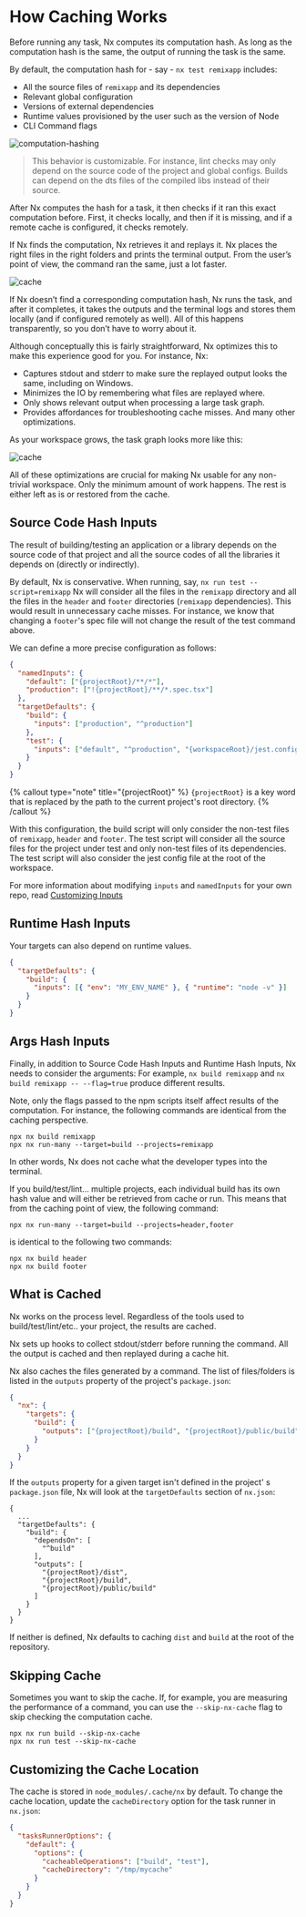 # How Caching Works

Before running any task, Nx computes its computation hash. As long as the computation hash is the same, the output of
running the task is the same.

By default, the computation hash for - say - `nx test remixapp` includes:

- All the source files of `remixapp` and its dependencies
- Relevant global configuration
- Versions of external dependencies
- Runtime values provisioned by the user such as the version of Node
- CLI Command flags

![computation-hashing](../images/caching/nx-hashing.png)

> This behavior is customizable. For instance, lint checks may only depend on the source code of the project and global
> configs. Builds can depend on the dts files of the compiled libs instead of their source.

After Nx computes the hash for a task, it then checks if it ran this exact computation before. First, it checks
locally, and then if it is missing, and if a remote cache is configured, it checks remotely.

If Nx finds the computation, Nx retrieves it and replays it. Nx places the right files in the right folders and
prints the terminal output. From the user’s point of view, the command ran the same, just a lot faster.

![cache](../images/caching/cache.svg)

If Nx doesn’t find a corresponding computation hash, Nx runs the task, and after it completes, it takes the
outputs and the terminal logs and stores them locally (and if configured remotely as well). All of this happens
transparently, so you don’t have to worry about it.

Although conceptually this is fairly straightforward, Nx optimizes this to make this experience good for you. For
instance, Nx:

- Captures stdout and stderr to make sure the replayed output looks the same, including on Windows.
- Minimizes the IO by remembering what files are replayed where.
- Only shows relevant output when processing a large task graph.
- Provides affordances for troubleshooting cache misses. And many other optimizations.

As your workspace grows, the task graph looks more like this:

![cache](../images/caching/task-graph-big.svg)

All of these optimizations are crucial for making Nx usable for any non-trivial workspace. Only the minimum amount of
work happens. The rest is either left as is or restored from the cache.

## Source Code Hash Inputs

The result of building/testing an application or a library depends on the source code of that project and all the source
codes of all the libraries it depends on (directly or indirectly).

By default, Nx is conservative. When running,
say, `nx run test --script=remixapp` Nx will consider all the files in the `remixapp` directory and all the files
in the `header` and `footer` directories (`remixapp` dependencies). This would result in unnecessary cache misses. For
instance, we know that changing a `footer`'s spec file will not change the result of the test command above.

We can define a more precise configuration as follows:

```json {% fileName="nx.json"%}
{
  "namedInputs": {
    "default": ["{projectRoot}/**/*"],
    "production": ["!{projectRoot}/**/*.spec.tsx"]
  },
  "targetDefaults": {
    "build": {
      "inputs": ["production", "^production"]
    },
    "test": {
      "inputs": ["default", "^production", "{workspaceRoot}/jest.config.ts"]
    }
  }
}
```

{% callout type="note" title="{projectRoot}" %}
`{projectRoot}` is a key word that is replaced by the path to the current project's root directory.
{% /callout %}

With this configuration, the build script will only consider the non-test files of `remixapp`, `header` and `footer`.
The test script will consider all the source files for the project under test and only non-test files of its
dependencies. The test script will also consider the jest config file at the root of the workspace.

For more information about modifying `inputs` and `namedInputs` for your own repo, read [Customizing Inputs](/more-concepts/customizing-inputs)

## Runtime Hash Inputs

Your targets can also depend on runtime values.

```json {% fileName="nx.json"%}
{
  "targetDefaults": {
    "build": {
      "inputs": [{ "env": "MY_ENV_NAME" }, { "runtime": "node -v" }]
    }
  }
}
```

## Args Hash Inputs

Finally, in addition to Source Code Hash Inputs and Runtime Hash Inputs, Nx needs to consider the arguments: For
example, `nx build remixapp` and `nx build remixapp -- --flag=true` produce different
results.

Note, only the flags passed to the npm scripts itself affect results of the computation. For instance, the following
commands are identical from the caching perspective.

```shell
npx nx build remixapp
npx nx run-many --target=build --projects=remixapp
```

In other words, Nx does not cache what the developer types into the terminal.

If you build/test/lint… multiple projects, each individual build has its own hash value and will either be retrieved
from
cache or run. This means that from the caching point of view, the following command:

```shell
npx nx run-many --target=build --projects=header,footer
```

is identical to the following two commands:

```shell
npx nx build header
npx nx build footer
```

## What is Cached

Nx works on the process level. Regardless of the tools used to build/test/lint/etc.. your project, the results are
cached.

Nx sets up hooks to collect stdout/stderr before running the command. All the output is cached and then replayed
during a cache hit.

Nx also caches the files generated by a command. The list of files/folders is listed in the `outputs` property of the project's `package.json`:

```json {% fileName="package.json"%}
{
  "nx": {
    "targets": {
      "build": {
        "outputs": ["{projectRoot}/build", "{projectRoot}/public/build"]
      }
    }
  }
}
```

If the `outputs` property for a given target isn't defined in the project'
s `package.json` file, Nx will look at the `targetDefaults` section of `nx.json`:

```jsonc {% fileName="nx.json"%}
{
  ...
  "targetDefaults": {
    "build": {
      "dependsOn": [
        "^build"
      ],
      "outputs": [
        "{projectRoot}/dist",
        "{projectRoot}/build",
        "{projectRoot}/public/build"
      ]
    }
  }
}
```

If neither is defined, Nx defaults to caching `dist` and `build` at the root of the repository.

## Skipping Cache

Sometimes you want to skip the cache. If, for example, you are measuring the performance of a command, you can use
the `--skip-nx-cache` flag to skip checking the computation cache.

```shell
npx nx run build --skip-nx-cache
npx nx run test --skip-nx-cache
```

## Customizing the Cache Location

The cache is stored in `node_modules/.cache/nx` by default. To change the cache location, update the `cacheDirectory` option for the task runner in `nx.json`:

```json {% fileName="nx.json"%}
{
  "tasksRunnerOptions": {
    "default": {
      "options": {
        "cacheableOperations": ["build", "test"],
        "cacheDirectory": "/tmp/mycache"
      }
    }
  }
}
```
